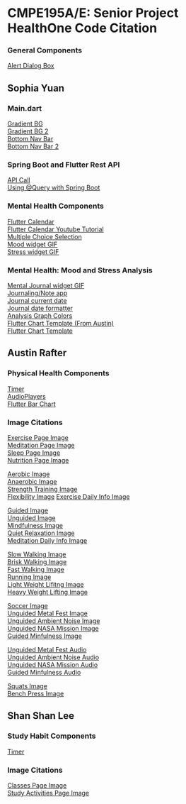 # CMPE195A/E: Senior Project HealthOne Code Citation


### General Components
[Alert Dialog Box](https://api.flutter.dev/flutter/material/AlertDialog-class.html) <br />

## Sophia Yuan
### Main.dart
[Gradient BG](https://www.digitalocean.com/community/tutorials/flutter-flutter-gradient) <br />
[Gradient BG 2](https://api.flutter.dev/flutter/painting/LinearGradient-class.html) <br />
[Bottom Nav Bar]( https://www.youtube.com/watch?v=xoKqQjSDZ60&ab_channel=JohannesMilke) <br />
[Bottom Nav Bar 2](https://www.youtube.com/watch?v=elLkVWt7gRM&ab_channel=ProgrammingAddict) <br />

### Spring Boot and Flutter Rest API
[API Call](https://www.youtube.com/watch?v=GrDCFK6YhGo&ab_channel=Utter) <br />
[Using @Query with Spring Boot](https://stackoverflow.com/questions/34744033/use-nativequery-true-with-query-in-spring-boot-does-not-work)<br />


### Mental Health Components
[Flutter Calendar](https://pub.dev/packages/table_calendar) <br />
[Flutter Calendar Youtube Tutorial](https://www.youtube.com/watch?v=KvaKVud0Jx0&ab_channel=ElaiShane) <br />
[Multiple Choice Selection]( https://material.io/components/dialogs/flutter#dialog-theming) <br />
[Mood widget GIF](https://giphy.com/gifs/lazy-corgi-do6dluZNcoY349BT8r) <br />
[Stress widget GIF](https://giphy.com/gifs/ninja-candypiggy-cute-I957LY53G3FEKxFxoB) <br />


### Mental Health: Mood and Stress Analysis
[Mental Journal widget GIF](https://giphy.com/gifs/creative-thinking-thinker-VbEuHLBUPQm55MyqJg) <br />
[Journaling/Note app](https://www.youtube.com/watch?v=Qq8vf-_Ls68&ab_channel=vijaycreations) <br />
[Journal current date]( https://stackoverflow.com/questions/34910686/how-can-i-get-the-current-date-w-o-hour-and-minutes) <br />
[Journal date formatter](https://stackoverflow.com/questions/55702224/how-to-remove-time-stamp-or-get-only-date-form-datepicker-in-flutter-default-dat/55702290#55702290) <br />
[Analysis Graph Colors](https://stackoverflow.com/questions/56577613/how-to-custom-the-color-of-each-bar-of-a-bar-chart-in-flutter) <br />
[Flutter Chart Template (From Austin)](https://github.com/austinrafter/StudentHealthApplication/blob/master/healthone/lib/templates/chart_template_bar.dart) <br />
[Flutter Chart Template]( https://codingwithdhrumil.com/2021/05/flutter-chart-example-tutorial.html) <br />

## Austin Rafter
### Physical Health Components
[Timer](https://www.youtube.com/watch?v=bjAsnIw3VCs) <br />
[AudioPlayers](https://pub.dev/packages/audioplayers) <br />
[Flutter Bar Chart](https://www.digitalocean.com/community/tutorials/flutter-bar-charts) <br />

### Image Citations
[Exercise Page Image](https://media.giphy.com/media/TF6FLfa5NryGdEJcfY/giphy.gif) <br />
[Meditation Page Image](https://media.giphy.com/media/iLBQAlaft9NU4/giphy.gif) <br />
[Sleep Page Image](https://media.giphy.com/media/kIRicSBQwa23pYExQT/giphy.gif) <br />
[Nutrition Page Image](https://media.giphy.com/media/t9811uoqdhx9pQZx3z/giphy.gif) <br />

[Aerobic Image](https://media.giphy.com/media/Pu4gYo3wjgnucHTpM7/giphy.gif) <br />
[Anaerobic Image](https://media.giphy.com/media/6V0gq34gTrTcA/giphy.gif) <br />
[Strength Training Image](https://media.giphy.com/media/xT0xeNRxjPDexpjO9O/giphy.gif) <br />
[Flexibility Image](https://media.giphy.com/media/1sU6gMLrfd14s/giphy.gif)
[Exercise Daily Info Image](https://media.giphy.com/media/l0Ex0vixCGSTGS0ec/giphy.gif) <br />


[Guided Image](https://media.giphy.com/media/105D9aefNvprfG/giphy.gif) <br />
[Unguided Image](https://media.giphy.com/media/l4FGDAx6u3hthMhgI/giphy.gif) <br />
[Mindfulness Image](https://media.giphy.com/media/CSmmKAum8d1gZqwvmo/giphy.gif) <br />
[Quiet Relaxation Image](https://media.giphy.com/media/llJJsTA7J627AjNdHP/giphy.gif) <br />
[Meditation Daily Info Image](https://media.giphy.com/media/l4pTpY2fLm9eRGHMQ/giphy.gif) <br />

[Slow Walking Image](https://media.giphy.com/media/UvvK8rOSHPxgjo9ryD/giphy-downsized-large.gif) <br />
[Brisk Walking Image](https://media.giphy.com/media/hkTXRkfarShjLBQH0v/giphy.gif) <br />
[Fast Walking Image](https://media.giphy.com/media/wcQ5FnY6P0Juo/giphy.gif) <br />
[Running Image](https://media.giphy.com/media/QKUTD5lAgpgrSHpbMB/giphy.gif) <br />
[Light Weight Lifitng Image](https://media.giphy.com/media/4bjIKBOWUnVPICCzJc/giphy.gif) <br />
[Heavy Weight Lifting Image](https://media.giphy.com/media/4bjIKBOWUnVPICCzJc/giphy.gif) <br />

[Soccer Image](https://media.giphy.com/media/Vx8MSphrScTAc/giphy.gif) <br />
[Unguided Metal Fest Image](https://media.giphy.com/media/1gXJ0MrlsUBSQPq2kV/giphy-downsized-large.gif) <br />
[Unguided Ambient Noise Image](https://media.giphy.com/media/YhW0qsOoz8vb37vxFO/giphy.gif) <br />
[Unguided NASA Mission Image](https://media.giphy.com/media/RT3S8fkHUxECJJpwvT/giphy.gif) <br />
[Guided Minfulness Image](https://media.giphy.com/media/9WHE2bo5Na9Gg/giphy.gif) <br />

[Unguided Metal Fest Audio](https://moria831.bandcamp.com/album/unholy-sessions-demo) <br />
[Unguided Ambient Noise Audio](https://luan.xyz/files/audio/ambient_c_motion.mp3) <br />
[Unguided NASA Mission Audio](https://luan.xyz/files/audio/nasa_on_a_mission.mp3) <br />
[Guided Minfulness Audio](https://www.youtube.com/watch?v=Jyy0ra2WcQQ) <br />

[Squats Image](https://media.giphy.com/media/3o7btMPzJrsdyWVHeo/giphy.gif) <br />
[Bench Press Image](https://media.giphy.com/media/z1Suqc2f0GCPReDgUB/giphy.gif) <br />

## Shan Shan Lee
### Study Habit Components

[Timer](https://pub.dev/packages/custom_timer) <br />

### Image Citations
[Classes Page Image](https://media.giphy.com/media/yovOUEWBV2R46yrQ0B/giphy.gif) <br />
[Study Activities Page Image ](https://media.giphy.com/media/2xnO6tTIYYFE2j3IqQ/giphy.gif) <br />
